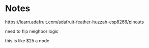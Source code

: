 Notes
=====

https://learn.adafruit.com/adafruit-feather-huzzah-esp8266/pinouts

need to flip neighbor logic

this is like $25 a node